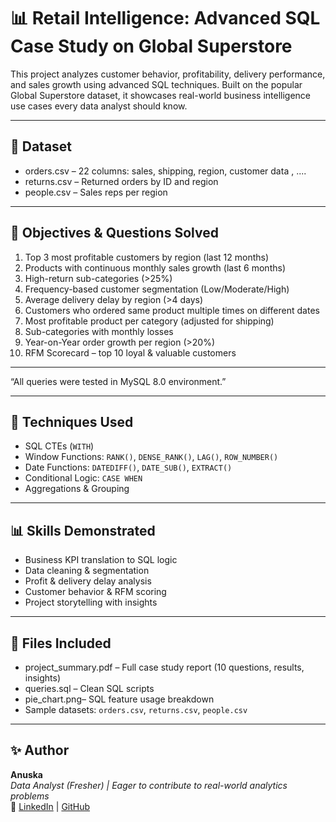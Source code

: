 # 📊 Retail Intelligence: Advanced SQL Case Study on Global Superstore

This project analyzes customer behavior, profitability, delivery performance, and sales growth using advanced SQL techniques. Built on the popular Global Superstore dataset, it showcases real-world business intelligence use cases every data analyst should know.

---

## 📁 Dataset

- orders.csv – 22 columns: sales, shipping, region, customer data , ....
- returns.csv – Returned orders by ID and region
- people.csv – Sales reps per region

---

## 🎯 Objectives & Questions Solved

1. Top 3 most profitable customers by region (last 12 months)
2. Products with continuous monthly sales growth (last 6 months)
3. High-return sub-categories (>25%)
4. Frequency-based customer segmentation (Low/Moderate/High)
5. Average delivery delay by region (>4 days)
6. Customers who ordered same product multiple times on different dates
7. Most profitable product per category (adjusted for shipping)
8. Sub-categories with monthly losses
9. Year-on-Year order growth per region (>20%)
10. RFM Scorecard – top 10 loyal & valuable customers

---
“All queries were tested in MySQL 8.0 environment.”

---
## 🧠 Techniques Used

- SQL CTEs (`WITH`)
- Window Functions: `RANK()`, `DENSE_RANK()`, `LAG()`, `ROW_NUMBER()`
- Date Functions: `DATEDIFF()`, `DATE_SUB()`, `EXTRACT()`
- Conditional Logic: `CASE WHEN`
- Aggregations & Grouping

---

## 📊 Skills Demonstrated

- Business KPI translation to SQL logic
- Data cleaning & segmentation
- Profit & delivery delay analysis
- Customer behavior & RFM scoring
- Project storytelling with insights

---

## 📎 Files Included

- project_summary.pdf – Full case study report (10 questions, results, insights)
- queries.sql – Clean SQL scripts
- pie_chart.png– SQL feature usage breakdown
- Sample datasets: `orders.csv`, `returns.csv`, `people.csv`

---

## ✨ Author

**Anuska**  
_Data Analyst (Fresher) | Eager to contribute to real-world analytics problems_  
📎 [LinkedIn](www.linkedin.com/in/anuska-diggal-413892281) | [GitHub](https://github.com/Anuska-06)
